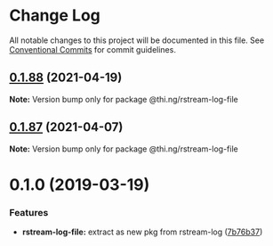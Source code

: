 # Change Log

All notable changes to this project will be documented in this file.
See [Conventional Commits](https://conventionalcommits.org) for commit guidelines.

## [0.1.88](https://github.com/thi-ng/umbrella/compare/@thi.ng/rstream-log-file@0.1.87...@thi.ng/rstream-log-file@0.1.88) (2021-04-19)

**Note:** Version bump only for package @thi.ng/rstream-log-file





## [0.1.87](https://github.com/thi-ng/umbrella/compare/@thi.ng/rstream-log-file@0.1.86...@thi.ng/rstream-log-file@0.1.87) (2021-04-07)

**Note:** Version bump only for package @thi.ng/rstream-log-file





# 0.1.0 (2019-03-19)

### Features

* **rstream-log-file:** extract as new pkg from rstream-log ([7b76b37](https://github.com/thi-ng/umbrella/commit/7b76b37))
